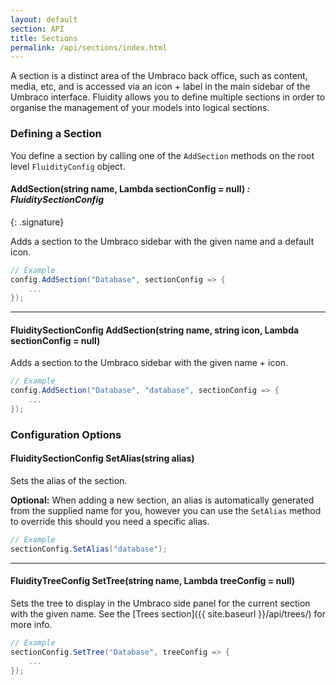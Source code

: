 ```yaml
---
layout: default
section: API
title: Sections
permalink: /api/sections/index.html
---
```


A section is a distinct area of the Umbraco back office, such as content, media, etc, and is accessed via an icon + label in the main sidebar of the Umbraco interface. Fluidity allows you to define multiple sections in order to organise the management of your models into logical sections.

### Defining a Section

You define a section by calling one of the `AddSection` methods on the root level `FluidityConfig` object.

#### AddSection(string name, Lambda sectionConfig = null) *: FluiditySectionConfig*
{: .signature}

Adds a section to the Umbraco sidebar with the given name and a default icon.

````csharp
// Example
config.AddSection("Database", sectionConfig => {
    ...
});
````

<hr />

#### FluiditySectionConfig AddSection(string name, string icon,  Lambda sectionConfig = null)

Adds a section to the Umbraco sidebar with the given name + icon.

````csharp
// Example
config.AddSection("Database", "database", sectionConfig => {
    ...
});
````

### Configuration Options

#### FluiditySectionConfig SetAlias(string alias)

Sets the alias of the section.  

**Optional:** When adding a new section, an alias is automatically generated from the supplied name for you, however you can use the `SetAlias` method to override this should you need a specific alias.

````csharp
// Example
sectionConfig.SetAlias("database");
````

<hr />

#### FluidityTreeConfig SetTree(string name, Lambda treeConfig = null)

Sets the tree to display in the Umbraco side panel for the current section with the given name. See the [Trees section]({{ site.baseurl }}/api/trees/) for more info.

````csharp
// Example
sectionConfig.SetTree("Database", treeConfig => {
    ...
});
````